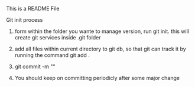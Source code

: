 This is a README File

Git init process
1. form within the folder you wante to manage version, run git init.
this will create git services inside .git folder

2. add all files within current directory to git db, so that git can track it by running
the command git add .

3. git commit -m "<commit message>" 

4. You should keep on committing periodicly after some major change
